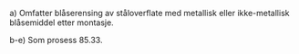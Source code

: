 a) Omfatter blåserensing av ståloverflate med metallisk eller ikke-metallisk blåsemiddel etter montasje.

b-e) Som prosess 85.33.

